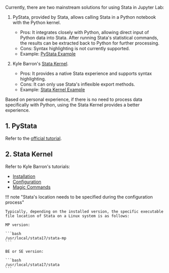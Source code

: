 Currently, there are two mainstream solutions for using Stata in Jupyter Lab:

1. PyStata, provided by Stata, allows calling Stata in a Python notebook with the Python kernel.
   * Pros: It integrates closely with Python, allowing direct input of Python data into Stata. After running Stata's statistical commands, the results can be extracted back to Python for further processing.
   * Cons: Syntax highlighting is not currently supported.
   * Example: [PyStata Example](/04-stata/pystata/)

2. Kyle Barron's [Stata Kernel](https://kylebarron.dev/stata_kernel/).
   * Pros: It provides a native Stata experience and supports syntax highlighting.
   * Cons: It can only use Stata's inflexible export methods.
   * Example: [Stata Kernel Example](/04-stata/stata_kernel)

Based on personal experience, if there is no need to process data specifically with Python, using the Stata Kernel provides a better experience.

## 1. PyStata

Refer to the [official tutorial](https://www.stata.com/python/pystata/).

## 2. Stata Kernel

Refer to Kyle Barron's tutorials:

- [Installation](https://kylebarron.dev/stata_kernel/getting_started/)
- [Configuration](https://kylebarron.dev/stata_kernel/using_stata_kernel/configuration/)
- [Magic Commands](https://kylebarron.dev/stata_kernel/using_stata_kernel/magics/)

!!! note "Stata's location needs to be specified during the configuration process"

    Typically, depending on the installed version, the specific executable file location of Stata on a Linux system is as follows:
    
    MP version:
    
    ```bash
    /usr/local/stata17/stata-mp
    ```
    
    BE or SE version:
    
    ```bash
    /usr/local/stata17/stata
    ```